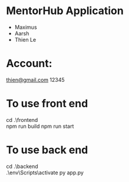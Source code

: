 # MentorHub Application
- Maximus 
- Aarsh
- Thien Le

# Account:
thien@gmail.com
12345

# To use front end
cd .\frontend\
npm run build
npm run start

# To use back end
cd .\backend\
.\env\Scripts\activate
py app.py